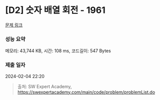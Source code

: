 # [D2] 숫자 배열 회전 - 1961 

[문제 링크](https://swexpertacademy.com/main/code/problem/problemDetail.do?contestProbId=AV5Pq-OKAVYDFAUq) 

### 성능 요약

메모리: 43,744 KB, 시간: 108 ms, 코드길이: 547 Bytes

### 제출 일자

2024-02-04 22:20



> 출처: SW Expert Academy, https://swexpertacademy.com/main/code/problem/problemList.do